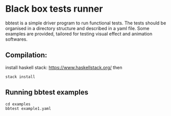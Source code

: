 Black box tests runner 
======================

bbtest is a simple driver program to run functional tests. The tests should be organised in a directory structure and described in a yaml file. Some examples are provided, tailored for testing visual effect and animation softwares.

Compilation:
------------

install haskell stack: https://www.haskellstack.org/
then

```
stack install
```

Running bbtest examples
-----------------------

```
cd examples
bbtest example1.yaml
```
